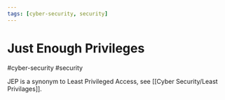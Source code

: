 ```yaml
---
tags: [cyber-security, security]
---
```

# Just Enough Privileges
#cyber-security #security 

JEP is a synonym to Least Privileged Access, see [[Cyber Security/Least Privilages]].